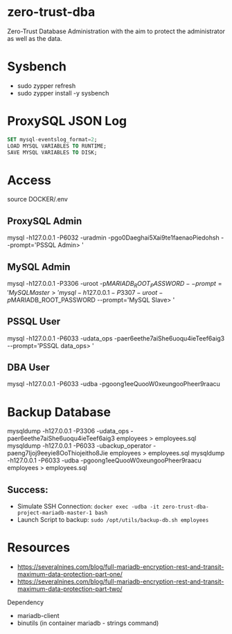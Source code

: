 # zero-trust-dba
Zero-Trust Database Administration with the aim to protect the administrator as well as the data.

# Sysbench
- sudo zypper refresh
- sudo zypper install -y sysbench


# ProxySQL JSON Log
```sql
SET mysql-eventslog_format=2;
LOAD MYSQL VARIABLES TO RUNTIME;
SAVE MYSQL VARIABLES TO DISK;
```
# Access
source DOCKER/.env
## ProxySQL Admin
mysql -h127.0.0.1 -P6032 -uradmin -pgo0Daeghai5Xai9te1faenaoPiedohsh --prompt='PSSQL Admin> '

## MySQL Admin
mysql -h127.0.0.1 -P3306 -uroot -p$MARIADB_ROOT_PASSWORD --prompt='MySQL Master> '
mysql -h127.0.0.1 -P3307 -uroot -p$MARIADB_ROOT_PASSWORD --prompt='MySQL Slave> '

## PSSQL User
mysql -h127.0.0.1 -P6033 -udata_ops -paer6eethe7aiShe6uoqu4ieTeef6aig3 --prompt='PSSQL data_ops> '

## DBA User
mysql -h127.0.0.1 -P6033 -udba -pgoong1eeQuooW0xeungooPheer9raacu

# Backup Database
mysqldump -h127.0.0.1 -P3306 -udata_ops -paer6eethe7aiShe6uoqu4ieTeef6aig3 employees > employees.sql
mysqldump -h127.0.0.1 -P6033 -ubackup_operator -paeng7Ijoj9eeyie8OoThiojeitho8Jie employees > employees.sql
mysqldump -h127.0.0.1 -P6033 -udba -pgoong1eeQuooW0xeungooPheer9raacu employees > employees.sql

## Success:
- Simulate SSH Connection: `docker exec -udba -it zero-trust-dba-project-mariadb-master-1 bash`
- Launch Script to backup: `sudo /opt/utils/backup-db.sh employees`


# Resources
- https://severalnines.com/blog/full-mariadb-encryption-rest-and-transit-maximum-data-protection-part-one/
- https://severalnines.com/blog/full-mariadb-encryption-rest-and-transit-maximum-data-protection-part-two/


Dependency
- mariadb-client
- binutils (in container mariadb - strings command)
